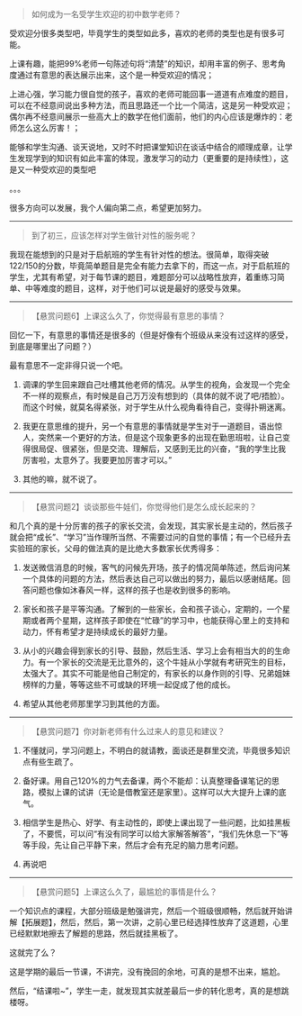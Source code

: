 > 如何成为一名受学生欢迎的初中数学老师？

受欢迎分很多类型吧，毕竟学生的类型如此多，喜欢的老师的类型也是有很多可能。

上课有趣，能把99%老师一句陈述句将“清楚”的知识，却用丰富的例子、思考角度通过有意思的表达展示出来，这个是一种受欢迎的情况；

上进心强，学习能力很自觉的孩子，喜欢的老师可能回事一道道有点难度的题目，可以在不经意间说出多种方法，而且思路还一个比一个简洁，这是另一种受欢迎；偶尔再不经意间展示一些高大上的数学在他们面前，他们的内心应该是爆炸的：老师怎么这么厉害！；

能够和学生沟通、谈天说地，又时不时把课堂知识在谈话中结合的顺理成章，让学生发现学到的知识有如此丰富的体现，激发学习的动力（更重要的是持续性），这是又一种受欢迎的类型吧

。。。

很多方向可以发展，我个人偏向第二点，希望更加努力。

---

> 到了初三，应该怎样对学生做针对性的服务呢？

我现在能想到的只是对于启航班的学生有针对性的想法。很简单，取得突破122/150的分数，毕竟简单题目是完全有能力去拿下的，而这一点，对于启航班的学生，尤其有希望，对于每节课的题目，难题部分可以战略性放弃，着重练习简单、中等难度的题目，这样，对于他们可以说是最好的感受与效果。

---

> 【悬赏问题6】上课这么久了，你觉得最有意思的事情？

回忆一下，有意思的事情还是很多的（但是好像有个班级从来没有过这样的感受，到底是哪里出了问题？）

最有意思不一定非得只说一个吧。

1. 调课的学生回来跟自己吐槽其他老师的情况。从学生的视角，会发现一个完全不一样的观察点，有时候是自己万万没有想到的（具体的就不说了吧/捂脸）。而这个时候，就莫名得紧张，对于学生从什么视角看待自己，变得扑朔迷离。

2. 我更在意思维的提升，另一个有意思的事情就是学生对于一道题目，语出惊人，突然来一个更好的方法，但是这个现象更多的出现在勤思班啦，让自己变得很局促、很紧张，但是交流、理解后，又感到无比的兴奋，“我的学生比我厉害啦，太意外了。我要更加厉害才可以。”

3. 其他的嘛，就不说了。

---

> 【悬赏问题2】谈谈那些牛娃们，你觉得他们是怎么成长起来的？

和几个真的是十分厉害的孩子的家长交流，会发现，其实家长是主动的，然后孩子就会把“成长”、“学习”当作理所当然、不需要过问的自觉的事情；有一个已经升去实验班的家长，父母的做法真的是比绝大多数家长优秀得多：

1. 发送微信消息的时候，客气的问候先开场，孩子的情况简单陈述，然后询问某一个具体的问题的方法，然后表达自己可以做出的努力，最后以感谢结尾。回答问题也像如沐春风一样，这样的孩子也是收到很多的影响。

2. 家长和孩子是平等沟通。了解到的一些家长，会和孩子谈心，定期的，一个星期或者两个星期，这样孩子即使在“忙碌”的学习中，也能获得心里上的支持和动力，怀有希望才是持续成长的最好力量。

3. 从小的兴趣会得到家长的引导、鼓励，然后生活、学习上会有相当大的的生命力。有一个家长的交流是无比意外的，这个牛娃从小学就有考研究生的目标，太强大了。其实不可能是他自己制定的，有家长的以身作则的引导、兄弟姐妹榜样的力量，等等这些不可或缺的环境一起促成了他的成长。

4. 希望从其他老师那里学习到其他的方面。

---

> 【悬赏问题7】你对新老师有什么过来人的意见和建议？

1. 不懂就问，学习问题上，不明白的就请教，面谈还是群里交流，毕竟很多知识点有些生疏了。

2. 备好课。用自己120%的力气去备课，两个不能却：认真整理备课笔记的思路，模拟上课的试讲（无论是借教室还是家里）。这样可以大大提升上课的底气。

3. 相信学生是热心、好学、有主动性的，即使上课出现了一些问题，比如挂黑板了，不要慌，可以问“有没有同学可以给大家解答解答”，“我们先休息一下”等等手段，先让自己平静下来，然后才会有充足的脑力思考问题。

4. 再说吧

---

> 【悬赏问题5】上课这么久了，最尴尬的事情是什么？

一个知识点的课程，大部分班级是勉强讲完，然后一个班级很顺畅，然后就开始讲解【拓展题】，然后，然后，第一次讲，之前心里已经选择性放弃了这道题，心里已经默默地擦去了解题的思路，然后就挂黑板了。

这就完了么？

这是学期的最后一节课，不讲完，没有挽回的余地，可真的是想不出来，尴尬。

然后，“结课啦~”，学生一走，就发现其实就差最后一步的转化思考，真的是想跳楼呀。